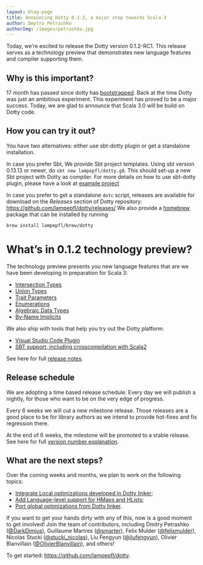 ```yaml
---
layout: blog-page
title: Announcing Dotty 0.1.2, a major step towards Scala 3
author: Dmytro Petrashko
authorImg: /images/petrashko.jpg
---
```


Today, we’re excited to release the Dotty version 0.1.2-RC1. 
This release serves as a technology preview that demonstrates new language features and compiler supporting them.


<!--more-->

## Why is this important?

17 month has passed since dotty has [bootstrapped](http://dotty.epfl.ch/blog/2015/10/23/dotty-compiler-bootstraps.html).
Back at the time Dotty was just an ambitious experiment.
This experiment has proved to be a major success.
Today, we are glad to announce that Scala 3.0 will be build on Dotty code.

## How you can try it out?

You have two alternatives: either use sbt-dotty plugin or get a standalone installation.

In case you prefer Sbt, We provide Sbt project templates. 
Using sbt version 0.13.13 or newer, do `sbt new lampepfl/dotty.g8`.
This should set-up a new Sbt project with Dotty as compiler.
For more details on how to use sbt-dotty plugin, please have a look
at [example project](https://github.com/lampepfl/dotty-example-project)


In case you prefer to get a standalone `dotc` script,
releases are available for download on the _Releases_
section of Dotty repository: https://github.com/lampepfl/dotty/releases/
We also provide a [homebrew](https://brew.sh/) package that can be installed by running

```
brew install lampepfl/brew/dotty
```

  
# What’s in 0.1.2 technology preview?
The technology preview presents you new language features
 that are we have been developing in preparation for Scala 3: 
 
  - [Intersection Types](http://dotty.epfl.ch/docs/reference/intersection-types.html)
  - [Union Types](http://dotty.epfl.ch/docs/reference/union-types.html)
  - [Trait Parameters](http://dotty.epfl.ch/docs/reference/trait-parameters.html)
  - [Enumerations](http://dotty.epfl.ch/docs/reference/enums.html)
  - [Algebraic Data Types](http://dotty.epfl.ch/docs/reference/adts.html)
  - [By-Name Implicits](http://dotty.epfl.ch/docs/reference/implicit-by-name-parameters.html)

We also ship with tools that help you try out the Dotty platform:

  - [Visual Studio Code Plugin](http://dotty.epfl.ch/docs/usage/ide-support.html)
  - [SBT support, including crosscompilation with Scala2](https://github.com/lampepfl/dotty-example-project)

See here for full [release notes](http://dotty.epfl.ch/docs/release-notes/0.1.2.html).

## Release schedule

We are adopting a time based release schedule.
Every day we will publish a nightly, for those who want to be on the very edge of progress. 

Every 6 weeks we will cut a new milestone release. 
Those releases are a good place to be for library authors
 as we intend to provide hot-fixes and fix regression there.
 
At the end of 6 weeks, the milestone will be promoted to a stable release.
See here for full [version number explanation](http://dotty.epfl.ch/docs/usage/version-numbers.html).

## What are the next steps?

Over the coming weeks and months, we plan to work on the following topics:

 - [Integrate Local optimizations developed in Dotty linker](https://github.com/lampepfl/dotty/pull/2513);
 - [Add Language-level support for HMaps and HLists](https://github.com/lampepfl/dotty/pull/2199);
 - [Port global optimizations from Dotty linker](https://github.com/lampepfl/dotty/pull/1840).

If you want to get your hands dirty with any of this, now is a good
moment to get involved! Join the team of contributors, including
Dmitry Petrashko ([@DarkDimius](https://twitter.com/DarkDimius)),
Guillaume Martres ([@smarter](https://github.com/smarter)),
Felix Mulder ([@felixmulder](https://twitter.com/felixmulder)),
Nicolas Stucki ([@stucki_nicolas](https://twitter.com/stucki_nicolas)),
Liu Fengyun ([@liufengyun](https://github.com/liufengyun)),
Olivier Blanvillain ([@OlivierBlanvillain](https://github.com/OlivierBlanvillain)),
and others!


To get started: <https://github.com/lampepfl/dotty>.

